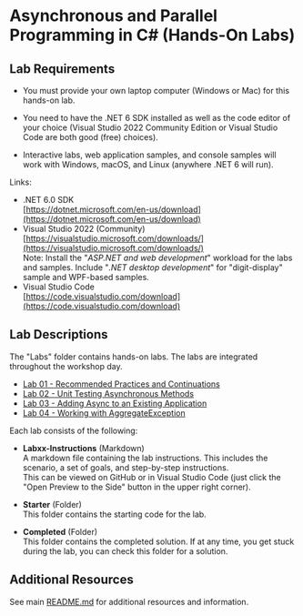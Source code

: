 Asynchronous and Parallel Programming in C# (Hands-On Labs)
============================

Lab Requirements  
----------------

* You must provide your own laptop computer (Windows or Mac) for this hands-on lab.  

* You need to have the .NET 6 SDK installed as well as the code editor of your choice (Visual Studio 2022 Community Edition or Visual Studio Code are both good (free) choices).

* Interactive labs, web application samples, and console samples will work with Windows, macOS, and Linux (anywhere .NET 6 will run).  

Links:

* .NET 6.0 SDK  
[https://dotnet.microsoft.com/en-us/download](https://dotnet.microsoft.com/en-us/download)  
* Visual Studio 2022 (Community)  
[https://visualstudio.microsoft.com/downloads/](https://visualstudio.microsoft.com/downloads/)  
Note: Install the "*ASP.NET and web development*" workload for the labs and samples. Include "*.NET desktop development*" for "digit-display" sample and WPF-based samples.  
* Visual Studio Code  
[https://code.visualstudio.com/download](https://code.visualstudio.com/download)  



Lab Descriptions  
----------------
The "Labs" folder contains hands-on labs. The labs are integrated throughout the workshop day.    

* [Lab 01 - Recommended Practices and Continuations](./Lab01/)
* [Lab 02 - Unit Testing Asynchronous Methods](./Lab02/)
* [Lab 03 - Adding Async to an Existing Application](./Lab03/)
* [Lab 04 - Working with AggregateException](./Lab04/)

Each lab consists of the following:

* **Labxx-Instructions** (Markdown)  
A markdown file containing the lab instructions. This includes the scenario, a set of goals, and step-by-step instructions.  
This can be viewed on GitHub or in Visual Studio Code (just click the "Open Preview to the Side" button in the upper right corner).

* **Starter** (Folder)  
This folder contains the starting code for the lab.

* **Completed** (Folder)  
This folder contains the completed solution. If at any time, you get stuck during the lab, you can check this folder for a solution.

Additional Resources
--------------------
See main [README.md](../README.md) for additional resources and information.
